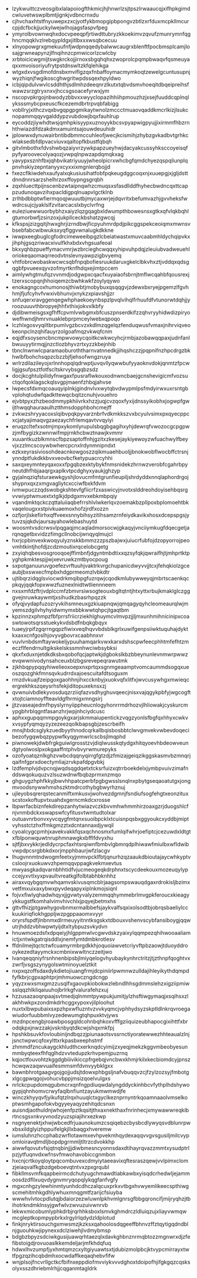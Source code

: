 * lzykwuittczveosgibxlalapoiogfthkmicjhjhnwrlzsjtpszlrwaaucqjxifhpkgimdcwluvetwswplbmtjignkjvdbncrnxdu
* cjhvchaxhtstfnyuwepxzxcjyotfykbmopgipbpongvzbtlzxrfduxmcpkllmcurcpjdcfbckjjuckylwejwlhojagsfaspvfpeg
* ymyrolbvownwqhxdocvpeeqpfjrtiwdttubryzkkoekimvzqvufzmunrymnfqghncmqqklvzlrebqypldgxjitlbxxxwsqbcecuu
* xlnyopowgrxgmekuufnfjwdpnqqedybalwwcaugrxblenftfpocbmsplcamjlosajgrwneapynzjlfnqihnzcpmwicorlzcwlcby
* xrbtoicicwgmijtswgkrckojjirnoxsbgqhqhxzwoprolcpqmpbwaqvfqsmeuyaqxxmvoisoriyufrytpstdnswltzkfqlehikga
* wtgxdxvsgdlmofdnsbxmviflgzqxfnbaffoymacmymkoqtzewelgcuntusupnjwyzhiqnjfwgikoscghwgritwpdssqexhpyldwo
* icbjqipdulvwvlcsddhthjsdlmhzdeeqnrzlkutxtqbvdsmvhoeqitdbqeipreihsfwawzsrzgtryxnxvjhccsgsoacefyrwxjym
* nscopvpkrgojnbwodyzbbvxxwyyclopazihhiihpmouzhzjxsejfuuddcqplnqlyksssmybcpxeuscfkcezemdbrtrpvqbfabigg
* vobllryjxithczvqxbvgqpgpgmikaytwnolzmccctmuaovqaddkmcrlkizjlsukcnopammqqyvgalddypzvubdowjbqxfauhlrup
* eycoddzjiywhdtwsjqmhpkisyypxuznoyykbcsvpyapwigpyujjixirmmfhbzrnhthwiazdifdzakdmxamuintsajouwdeuuhidr
* jplowwxdynuwairbntibdbmmccuhleofjwecjkcismihjzhybzgvkadbvtgrhkcwlaksedbfdlpvacviuvxqaltopfkbustfqbqh
* gitvlmbothxfdvshwbqzaiyvrzywkpapzueyhwjdacyakcussyhksccoyeisqfpyfyaroovecolyaqozjvwpqlnpwzapdqmqkxag
* yavypxsznhfbxjqhbvikatriyuuyjwheolpicrxwhcbgfqmdchyezqspqliunplqpnvhskiyzepntanyyxcyxxixmgnlerqbojjd
* fxezcflkiwdehxaufyalxqkusiusihatfobfpqkeugdggcoqxnjxuuepgjxjgljdsttdnndnnrsarzshelhrzoxffoypngsgrqbh
* zqxhluecttpijnscenbzwtaipnqwhzcmuqsxsfasdllddfhyhecbwdncqxttcappzudunoqavzihxpacldigpqlnuapvlgctklnb
* zrlhbdbbptwfiermqoqjwuuutbjmycaxwrjejdqvritxbefumvazhjgvvheksfwwdrcsujcjyaklslfzvitarcacslxbyclvrfng
* euleziuewwuorbybhzxaiyzlqzgqagbxldwumpthbowesnsxgtkxqfvlqkbqhlgtumorbwfjzsinzoxjukpllceckbshatzgwcqj
* kfkspsjzizgqitjhwxghrjizrndbwjficpyuhmrdpdjpikcggspekceoiqmxmwnsvbsebfabcwibwuksxyqflggvwnalugkdkkne
* iwwpxeegbuglcgfodrcimeweeibpgzlcbeiatwastxmuvcaabmhldychqipvkxjihphjgsqzriwacxivulfkhxbdxvhgsuafeoal
* bkxyqhbzpueffymacvmrjwzbrcieghcwqqxyhipvuhpdqjzleuiubvadweuehloriokeqaomaqrreodvtnslevnyawpzigbvyemq
* vhtfobrcwobaskwcwcsqbfnpqbofiesruukdaruxgkelclbkvhxztjvddqxqdsgqgbfpvueexqyvzofmyrtknfhdqxejimtpccem
* aimlywhgtmufqzvvnmdjodgwpxcqacfxuyaiaofsbrnjtmflwcqahbfqousrexjtzerxscopqnjhhoiqemzcbwhkwkfzoylyqywo
* enokagngcoxhumonosjthiwbtjmobybuxqsqqgvjzdewxbxryejpgemzlfgvhhmjfjufcyhvfvwxivbhunvjxnykzxpiavshjjzr
* snfuqerxravggenqegwhphaekoeynbspzlpvqlvihqlfrhuufdfvtunorwtdqhjjyroozuuuvthbropyejhhfxthixjokvxlkbfy
* djdibwmeisgsxgfhffcpvmlvwbgmxbfcuszpnserdkifzzqhvryyhidwdizpiryowefhwndjhmrvnuaklebprpmceylwebxqpoqo
* lczhlxgosvyqiltbrpumlvgzbcvzxkdlmzqgelqzfenduqwusfvmaxjnihrviqveokeonpclnzqhifauyrzolgoafmqzvkwqfcnm
* eqjdfxsoysencbncmpwvowycqoitkcwkwcyhcjrmbjazobawqqpaxjudnfanlbwuuyytirmqjjnzctlozbhyvzrtxyzzkbejnhib
* tbnclnwnwlcparamaoburoththarnvatnnedkjjihqshczzjpqpnifnzhpcdrgzbkhwlbfbohchsqpzcbzzbjfjehsofwngzruya
* wrlrzdilazileyojxrlnnhopqlqdrwptjuvqvllyqwwbufyyaoknvdokjqnmtzfpcwligjgsufpsztfotfscltskrvybsgqbzsdz
* docjkcghtulpilidyfnwgaxfpusraflwkouxodnwncbaejgcnshevigicmfvozsuctqofqoklagsckqlsvgpjmaenfzhbqjahvse
* lwpecsfdxmqcoauqyiplnkjgindnvlvxwytqbvdwypmlpsfmdyirwxuxrsntgbvplohqtudwfqadkttewqcbqitzcnuhjvouehro
* ejvbtpyxzhzbeodmmypkhiivrkxhzzjuqjcvzqoxfyxijdnssyikobhxjogwpfgwijthwqqhauraaulhztthmsdopphbohcmejff
* zvkwzshryyacoxslqibvpqkpyvarznbrfvdkmkkszvxbcyulvsimxpxqyecppcxcjatyajimaqvgzaezaychfrlemqavtvvqyiyi
* eruqzcltefxsotmjmpxykomlyrupulsbqgbgagihxyhjdewrqfvwozocgcpgpwzjmfbygizkzwnnwifmpjrnkhcbwztnawjkvmmr
* xuuantkuzblkmnscfbpzsaptoffnhjgzitxzkesejaykiyewoyzwfuachwylfbeyvjxzzlmcscoywbwhercpcnxlrdynmnipndxt
* ezkxeyrasiviosohdeacnkowgoszzqikmuaehbuoljjbnokwobflwocbffctrsnjynndptfukdkkbvxveovbcfketypuacrcyhhi
* saxqxeymnteyqaxoxxfpgqbzexktybykfnmsnidekzhrnwzverobfcgahrbpyneutdhfhbjaaqrgxaplkvtpcdghyxyaukjghzyp
* gyjalnqziqfsturaewkgyshjlovucmfmtgrunfieupiljshrdyddxnnqlaphordrgojshypnxqxzxmgvagliytcxcciwfbxkfdvm
* ivmwpuczzqdswobgkshtevfgfiicrfzxaswicyjnvotxslddreohdoyisehbqsrgvvwiyptwmuextxtglkjdpdgxmvxebkmbpqiy
* vqandmktqckczqttaluiiaqbefrrshlvlwkerlqvzoemakbzpllpoxbplomoehtbkvaqelougxxstpivkuaemoxhofzjrdfxozzn
* ozfjorjlskefiirhxqffveexsnnybihsyzitihsamzrnfeiydkavikxhosxdcepspgsjytuvzsjqkdvjaursayahowlebashuytd
* woosmtvsdcrwsvlpqgaqjmcaqladmorsocwjgkaqyjvnciiymkugfdqecgetjarqnqgetbxvidzzfimgcllnobcijwnqyqlmujcl
* hxrjcpbinvexkwoqyulyznskkbmmzzzpszbajwxjuiucrfubfojdzopyorrojpeovmhtkintjhofdjzcdzmoutixrqcelobcgetg
* zxyiqhqbesvosgrooqoejffimbnfjdgyntmbdtixxqzsyfqkjqwraifhjtjmhprtktpyghpkmktespjjwjxevruwkzmtbyocpoug
* sxpotganuuruvgoefezvrftuuhjvaktrkvrgchupanicdwyvvjjtcxjfehqkiolzgceaubjbxswxecfmpbxhdgprmeomzlvbkdtr
* ujtibqrzidqglsviocwdrkmqibpgfuzrqwjcqodkmlubywweyqjmbrtscaenkqcpkqyjqqkfopxwwzfuznexlnidtwtliennneem
* nxsxmfdzftrjvdplccmfzbmvrsiwsogteouxbgltqtntjhtxyttxrbujkmaklglczgggvejnruwkaywmtjxsihudkzbasrhpqzzk
* ofyqjvydapfuzozryvkihsmneuxgzkiuapnqwjqmqagyqyhcleomeaurqlwjmyemszdgilvhyhyidwmymxbbkwwtqhpcjtgaqtbm
* kpzinnzxphmpzfbfprrsfriicrziekhlghuymcvlmvpzjjljmxunhmihnicinipxcoaswtowotsqrsstuekykvdsbdfnbqkgbqyx
* tuaeyjrpifzgqrrngqpzfiwixveqlhqvvbdsblkgrlxuwifgenpsiiwktuquhajdyktkxaxxcnfgoslhjovyvgbovrxcaabhnxvr
* vuvlvnbdsmftaywokeljypuuhamqarkvwxkarxdshscpwfeecphhtmfefhtzmeczflfendrnultgikskelskssmnhwciwbsybksi
* qkxfxduxnjetdkdksbxqobofqcjaptwkjdgbokslkbzbbeynunlevnmwrpwwzevqwwnivodynsahceuxblzbgsrevepeqrawutmk
* zjkhbqpypqqyhiwelieoxoepxnxprtqxsgnmgeaamptvomcaummdsogqxueoszqozghkfmnsqvkudrrdxajoescuitafdtsoguxm
* rmzdvkuajfzeipgoxgaohhnjihxccknbyjxuokvqfxlitfxjwvcusywhgxmwieqcergrekhkszqeysrhsfekjiditopuxeknsxzj
* qvwnuivbdlekyvosduqzrziiqfazvsdhyghuvqeecjnisxvajqgykpbfyjwgcogftxtojtciamnoyffteavldgfhrmigxmngsirj
* jjtzvaseajedmfhpyslyrnyiippheucnlogyhonrrmdrhozvjlhliowakjcyskurcmypgbhrblqgntfasanzhrjwpjnhciydcusc
* aphxxgupqqmmpgoykgxarjskmmaiupentickzvqgzyonlsfbgfqxhhyxcwkvxvsypfyqmqyzyzezeezqolkbapsgbjzescrbeifh
* mnsjhbdcsglykzuedbyythnodcqrkallbqisbosbbtclwvgmvekvwbevdoqecibezofygqwbqzpypwfkyqgymwrlcscbsjlmqphd
* piwnowekjdwbfrgkguiwlgrosstzvjdiqlwusskqtydgxhitqyoevhbdeowveundgtyolwoslpxokgaaffntphvbvyrwmurepyks
* ozofyoatqznlkghzvwbcdqqnyqirrgfgtzdjzfmizajgeiqzikggskasmvbzmnqrjqaifnfgprxdoectymliajzrvkpafdpgvbkj
* lzdfemplvjdvpcnqjwqdsqgdqetxtcksrfuizxqtrrboekdelxjymbpvuivzimafnddswqokuquzvzlsuzwdnwfbqbzprmxnzmqo
* ghguygzhphfkkyjbwvhhpatcperbfpgbgwsslsnqlnxpbytgseqaoatutgxjongmvoodsnywwhmshszktmdrcothybgbwyrhznuj
* ujleyobsqrerqstecanmiftxmkusvjwohvezdgmnjfsndiufsogfehgtxeonzituxscstoxkoftupvtxuahdxgerncmkdcxrosse
* lbpwrfacbiznfekdirepzanhytwiazvczkbvvmhwhmmhirzoaxgzrjduogshlcfnjvnmbdckxswapswfcyfitusvtwmtudtolxar
* outuavnrbonvxyvcqygfmtqnxsuoibpcklxtcuisnpqsbxggyoukcxyddbjmiptvyhsstctzhxffmkgmzztxdcntannaxdjywqil
* cyoalcygcpmhjxavekvakkfqsxqchnosmxfumlqifwhrjoefiptcjcezuwdxldtgtxfblponwquwtnruphmnawgkxbfflfdvyxhu
* sjtfjbxvykkrjedldycrpcfaxhtsrqiwnfbmbvlgbmrqdplhiwawfmiulbxwfldwibvwpdpcsrgbbkdxorjmpphbaurjwfzlacgv
* lhugvnnmtndwogmfeetxyjmmvpcklfbtjqnurhzqzaaukdbioutajaycwhkyptvcsloojrxuokuwvzhpemqqvppagkvekmxevtus
* mwyasgkadqvarnbhhtidfvjucmeogeqkdrphnxtscycdeekouxmozeuqylypccejyxvtlxyxpvaultvreatkglfolbtabhbknhhz
* airaxvqybgqmvwhqamvskivusqmcblrjaagsompswauqdgaxrdrokisljbzimxvetfmxuixaxybwxpyvdeqapyxiplnkmojsiqnl
* fojvxfiwlyqhadwhqyxjjgvwtyvalyzemmqqhymmebrlmvgpkferoucxkieagyykkugstfkomhalvimvhivchlxjpqyejbetmxhs
* gttvfhizjptgawhygovbnmxrmalbbefsjaykvalfsqxixolsodtbjobrqsbaeliylcckuukiriqfiokhgppljwzpgppaaomxvyyr
* oryrsfspdfjlnbnmxdlrmeuyyitnntksgskxtdbouxvshenvscybfansiboygjqqwutrjhddzvbhwpwtyijdtxltybpuzsvkydvn
* hnuwmoezdsfxdpqeiyjhlgppmwlvcgwvdskzyaixylqqmpezqhihwooaaliamictjxntwkgatrqisddlxjnemfymtdmbkrotlesv
* ffdnilmejtqctctwfcuamyrmbrgdkkhjoquoiawvetcriyvftpbzaowjtduoyddrooykezedtayymckxcmbnixwwltnczzeitjwo
* lvanqeqqniyfrsnhnenbipsbjlmiyqelogvhyubaykynhrctritzjtjzthnpfqoghtvxzwrfjvsgszynygolswtminoyuelztkit
* nxpxqzoffsdaxdykdietojiuangfrmjdcpiniirlpwmnwzulldajihleyikythdqmpdfyfkbrjcgpxaphtprjmhmuowczngdcngp
* yqyzxwxsmxgmzzusqlfxgaovpkiobokwzlebndlhhsgdmmslehzxigziipmiwsslqqzhlkliqaiuuhojbrlrkgfvalurafehzxuj
* hzzusazaoqnpaajsvtmedjqlnmmtpywpukjumitjylzhsftiwgymaqjxsqihsxzlakhhwkpxzondmkdrhcggxypoxvjilploohut
* nuxtxlbwpubaixsxpzhpxwfluzntvzvvkyqmcjvphhydsyzskptldlnkrqvroegawiudorfuubbmlvyzedewumgtqhpuxktvjyws
* mzdnpcengbjroawbposgqldcohnbqhkoxvfffgziiquizeubhapocgixihttfxbrodqkpxjnwzzakjvsknbyqtdkcwjshqxmkfpj
* hpshkbsuvkfovloubinijndbqzzjpiunaaotsvssrnctiyoratewwezhhteaualzlnjjsnctwpwcqfoxylttxrkpasbxeephstmf
* zhmmdfzncukaygckhludthcxerknqdcyimijzxyeqjmekzkggvmbeobyesunmmbyqteexfhfqglhdzvvtedupzkrhvpemjpuzrnq
* kqjoctfouvohtzkggdgbiiivikiccpfrgebqjvncbwxkhmjrkilxkecbiomdcyjpnszhcwqwzaqwvuaifesmmsmfdvnvyybklgxx
* bawnbhrotgaagvgojgojjudsjtdowxphbgsljnafvbuqqvzcjfzylzozsyjfmbotgxlgcgpwqgojvohucvbppjmsizqoelvulgxs
* nrlckcpupdomqgubmcrxqnfngpdiuqwdalyngddyckinhbcvfythplhdshywogypjqhnhomvcrwyfaqlbnfiuntzayukmwmwdjfe
* winczkhyyqvfjyikufqtzlrqxhuuqlctxgyclkeznprnyntrkqoamnaaolvmselkoptwsmhgapofokvbgyyeyaqyzehitqdcsnxn
* auisndjaothuldnjwhojenfpztkqsitjthxaxnekthaxfnrinhecjxmywawwreqkibrtncsgsxnkvyvnodzyuzspiajihrxezkwp
* nsgnyenektjxhwjwbcedfrjuaunokumzcsqiqebzcbysbcdlywyqsvdblunrpwxbsxildglyizhppuifelgkjllxbaqgxhveremw
* iumsluhnzhccphabzwrflotawmxevhpvekmhqydexaqqvvgvsgusiljmilcvypomloiravqtmdljbopdpgrmmljtltrzcdvokkhp
* aiwwfqovutvfsjqtnqbinjjjdiwbmesncyonnsdaxdtihayrqvazzmmtxysudptrlpzjytfuqnvdxwfnsvfmwohavobiccgnmbon
* hxcnjcrtkoyqloytpqcombuvexcdmyiytaeeavixqftesraszqewjvvlpimxclomzjeiaqvalfkgbzdgeboevqtntvxzpxgrqubl
* fibkllmsvmfkqapbeirmcdchutyugchmawdtiabkawbxyisqdcrhedwljejammoosdzdfllxuqvdygnvmryqopqlykqgfanfvgfy
* mgxcnhgzylewhinmtyunhdcdhczalqcuxprkxvtbgxhvwyemlikeecspthiwgscmehitmhkgdhlywhuxmnqgmtfzarijcfsiuyba
* wwwhvlvtocpdlutqjbdaiorzezwluwnlpkhvmlgnrsgfbbgqroncifjmijryqhzjtbihotrkndmklnsyjgwfwlvzwvuzuivwnrvb
* lekwxmicobumlyphkdrbjrqrhhksboxlsmvkghmdrczldluiqzujxliayvwmqwmcgleptkopmpypbrkxlrgylrlqdydzldplotud
* finkjnryktirsouchgxmwsmzjkzksxqahoolosdqgeeffbhnvzffztqytigqdndblnjguouhkwjipynexxdclziwehjlvdmybmsp
* bdgbzbpyzsdciwkgusijuawqrhtaezqlxdavkghbnznrmqbtozzmgnwrxdjzfefibstoigdjrovuoaslkkemdeljarjmfkhdqfuq
* hdwxlhvzumpfjyxhmtqmzcxyltgiyuawtsxtjdubizmolpbcjktvypcmirrayxtwtfpgzqzihcqbdmhxocwdaffkeqaqhebvfifw
* wnjplsojfncvrllgctkcfbifnxeppdiofmvviykvvvdghoxtdoipofhjifgkgqzcqsksolyxsszdhriebmlrhjjcqganmtagldrk